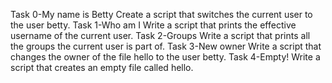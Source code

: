 Task 0-My name is Betty Create a script that switches the current user to the user betty.
Task 1-Who am I Write a script that prints the effective username of the current user.
Task 2-Groups Write a script that prints all the groups the current user is part of.
Task 3-New owner Write a script that changes the owner of the file hello to the user betty.
Task 4-Empty! Write a script that creates an empty file called hello.
